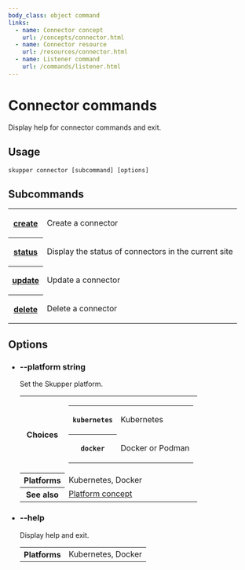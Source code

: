 ```yaml
---
body_class: object command
links:
  - name: Connector concept
    url: /concepts/connector.html
  - name: Connector resource
    url: /resources/connector.html
  - name: Listener command
    url: /commands/listener.html
---
```


# Connector commands

<section>

Display help for connector commands and exit.

</section>

<section>

## Usage

~~~ shell
skupper connector [subcommand] [options]
~~~

</section>

<section>

## Subcommands

<table class="objects">
<tr><th><a href="create.html">create</a></th><td><p>Create a connector</p>
</td></tr>
<tr><th><a href="status.html">status</a></th><td><p>Display the status of connectors in the current site</p>
</td></tr>
<tr><th><a href="update.html">update</a></th><td><p>Update a connector</p>
</td></tr>
<tr><th><a href="delete.html">delete</a></th><td><p>Delete a connector</p>
</td></tr>
</table>

</section>

<section>

## Options

- <h3 id="platform">--platform <span class="attribute-info">string</span></h3>

  Set the Skupper platform.

  <table class="fields"><tr><th>Choices</th><td><table class="choices"><tr><th><code>kubernetes</code></th><td><p>Kubernetes</p>
  </td></tr><tr><th><code>docker</code></th><td><p>Docker or Podman</p>
  </td></tr></table></td><tr><th>Platforms</th><td>Kubernetes, Docker</td><tr><th>See also</th><td><a href="/concepts/platform.html">Platform concept</a></td></table>

- <h3 id="help">--help <span class="attribute-info"></span></h3>

  Display help and exit.

  <table class="fields"><tr><th>Platforms</th><td>Kubernetes, Docker</td></table>

</section>
